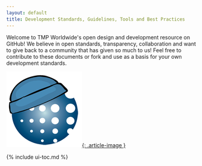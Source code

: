 ```yaml
---
layout: default
title: Development Standards, Guidelines, Tools and Best Practices
---
```


Welcome to TMP Worldwide's open design and development resource on GitHub! We believe in open standards, transparency, collaboration and want to give back to a community that has given so much to us! Feel free to contribute to these documents or fork and use as a basis for your own development standards.

[![TMP Worldwide](/assets/img/tmp-standards.png){: .article-image }](http://www.tmp.com/)

{% include ui-toc.md %}

